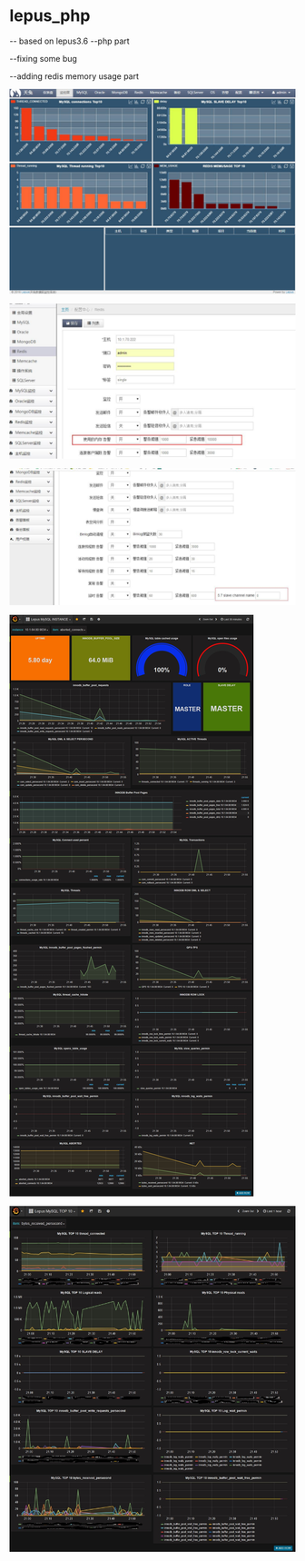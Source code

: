 # lepus_php
-- based on lepus3.6
--php part

--fixing some bug 

--adding redis memory usage part

![image](https://github.com/speedocjx/myfile/blob/master/lepus_mon.jpg)

![image](https://github.com/speedocjx/myfile/blob/master/redis_mem.jpg)

![image](https://github.com/speedocjx/myfile/blob/master/mysql_multimaster.jpg)

![image](https://github.com/speedocjx/myfile/blob/master/lepus_pic/Grafana%20-%20Lepus%20MySQL%20INSTANCE.jpg)

![image](https://github.com/speedocjx/myfile/blob/master/lepus_pic/Grafana%20-%20Lepus%20MySQL%20TOP%2010.jpg)
